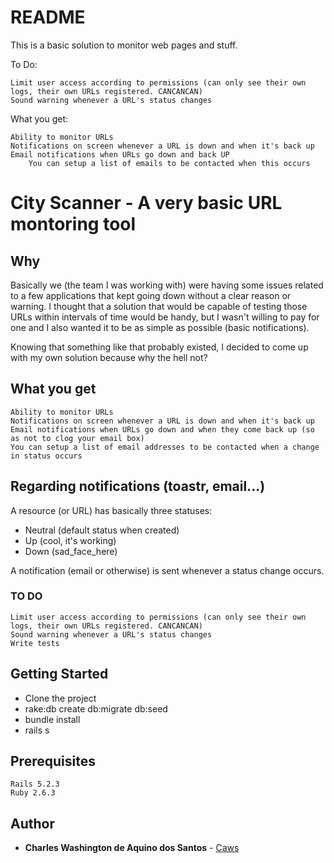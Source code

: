 # README



This is a basic solution to monitor web pages and stuff.

To Do:

    Limit user access according to permissions (can only see their own logs, their own URLs registered. CANCANCAN)
    Sound warning whenever a URL's status changes 
    
What you get:

    Ability to monitor URLs 
    Notifications on screen whenever a URL is down and when it's back up
    Email notifications when URLs go down and back UP
        You can setup a list of emails to be contacted when this occurs
    
    
# City Scanner - A very basic URL montoring tool

## Why

Basically we (the team I was working with) were having some issues related to a few applications that kept going down without a clear reason
or warning. I thought that a solution that would be capable of testing those URLs within intervals of time would be handy, but I wasn't willing to 
pay for one and I also wanted it to be as simple as possible (basic notifications).

Knowing that something like that probably existed, I decided to come up with my own solution because why the hell not?

## What you get

    Ability to monitor URLs 
    Notifications on screen whenever a URL is down and when it's back up
    Email notifications when URLs go down and when they come back up (so as not to clog your email box)
    You can setup a list of email addresses to be contacted when a change in status occurs

## Regarding notifications (toastr, email...)

A resource (or URL) has basically three statuses:

* Neutral (default status when created)
* Up (cool, it's working)
* Down (sad_face_here)

A notification (email or otherwise) is sent whenever a status change occurs.

### TO DO

    Limit user access according to permissions (can only see their own logs, their own URLs registered. CANCANCAN)
    Sound warning whenever a URL's status changes
    Write tests 

## Getting Started

* Clone the project
* rake:db create db:migrate db:seed
* bundle install
* rails s

## Prerequisites

```
Rails 5.2.3
Ruby 2.6.3
```

## Author

* **Charles Washington de Aquino dos Santos** - [Caws](https://github.com/caws)
